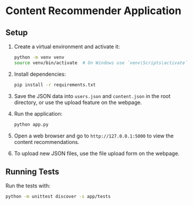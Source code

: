 # Content Recommender Application

## Setup

1. Create a virtual environment and activate it:
    ```bash
    python -m venv venv
    source venv/bin/activate  # On Windows use `venv\Scripts\activate`
    ```

2. Install dependencies:
    ```bash
    pip install -r requirements.txt
    ```

3. Save the JSON data into `users.json` and `content.json` in the root directory, or use the upload feature on the webpage.

4. Run the application:
    ```bash
    python app.py
    ```

5. Open a web browser and go to `http://127.0.0.1:5000` to view the content recommendations.

6. To upload new JSON files, use the file upload form on the webpage.

## Running Tests

Run the tests with:
```bash
python -m unittest discover -s app/tests
